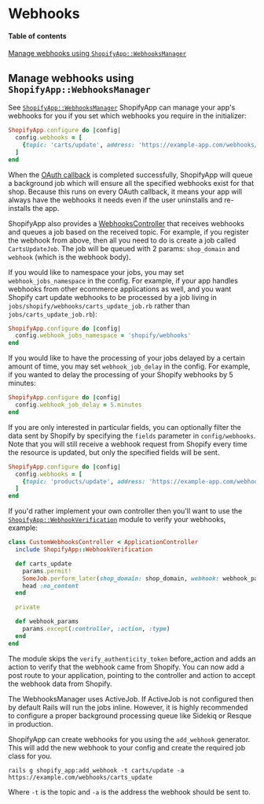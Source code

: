 # Webhooks

#### Table of contents

[Manage webhooks using `ShopifyApp::WebhooksManager`](#manage-webhooks-using-shopifyappwebhooksmanager)

## Manage webhooks using `ShopifyApp::WebhooksManager`

See [`ShopifyApp::WebhooksManager`](/lib/shopify_app/managers/webhooks_manager.rb)
ShopifyApp can manage your app's webhooks for you if you set which webhooks you require in the initializer:

```ruby
ShopifyApp.configure do |config|
  config.webhooks = [
    {topic: 'carts/update', address: 'https://example-app.com/webhooks/carts_update'}
  ]
end
```

When the [OAuth callback](/docs/shopify_app/authentication.md#oauth-callback) is completed successfully, ShopifyApp will queue a background job which will ensure all the specified webhooks exist for that shop. Because this runs on every OAuth callback, it means your app will always have the webhooks it needs even if the user uninstalls and re-installs the app.

ShopifyApp also provides a [WebhooksController](/app/controllers/shopify_app/webhooks_controller.rb) that receives webhooks and queues a job based on the received topic. For example, if you register the webhook from above, then all you need to do is create a job called `CartsUpdateJob`. The job will be queued with 2 params: `shop_domain` and `webhook` (which is the webhook body).

If you would like to namespace your jobs, you may set `webhook_jobs_namespace` in the config. For example, if your app handles webhooks from other ecommerce applications as well, and you want Shopify cart update webhooks to be processed by a job living in `jobs/shopify/webhooks/carts_update_job.rb` rather than `jobs/carts_update_job.rb`):

```ruby
ShopifyApp.configure do |config|
  config.webhook_jobs_namespace = 'shopify/webhooks'
end
```

If you would like to have the processing of your jobs delayed by a certain amount of time, you may set `webhook_job_delay` in the config. For example, if you wanted to delay the processing of your Shopify webhooks by 5 minutes:

```ruby
ShopifyApp.configure do |config|
  config.webhook_job_delay = 5.minutes
end
```

If you are only interested in particular fields, you can optionally filter the data sent by Shopify by specifying the `fields` parameter in `config/webhooks`. Note that you will still receive a webhook request from Shopify every time the resource is updated, but only the specified fields will be sent.

```ruby
ShopifyApp.configure do |config|
  config.webhooks = [
    {topic: 'products/update', address: 'https://example-app.com/webhooks/products_update', fields: ['title', 'vendor']}
  ]
end
```

If you'd rather implement your own controller then you'll want to use the [`ShopifyApp::WebhookVerification`](/lib/shopify_app/controller_concerns/webhook_verification.rb) module to verify your webhooks, example:

```ruby
class CustomWebhooksController < ApplicationController
  include ShopifyApp::WebhookVerification

  def carts_update
    params.permit!
    SomeJob.perform_later(shop_domain: shop_domain, webhook: webhook_params.to_h)
    head :no_content
  end

  private

  def webhook_params
    params.except(:controller, :action, :type)
  end
end
```

The module skips the `verify_authenticity_token` before_action and adds an action to verify that the webhook came from Shopify. You can now add a post route to your application, pointing to the controller and action to accept the webhook data from Shopify.

The WebhooksManager uses ActiveJob. If ActiveJob is not configured then by default Rails will run the jobs inline. However, it is highly recommended to configure a proper background processing queue like Sidekiq or Resque in production.

ShopifyApp can create webhooks for you using the `add_webhook` generator. This will add the new webhook to your config and create the required job class for you.

```
rails g shopify_app:add_webhook -t carts/update -a https://example.com/webhooks/carts_update
```

Where `-t` is the topic and `-a` is the address the webhook should be sent to.

